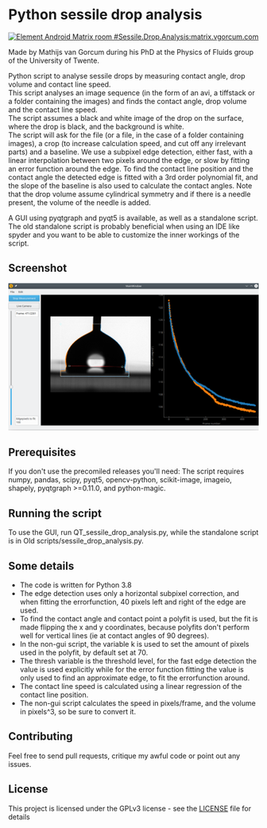 # Python sessile drop analysis
[![Element Android Matrix room #Sessile.Drop.Analysis:matrix.vgorcum.com](https://img.shields.io/matrix/Sessile.Drop.Analysis:matrix.vgorcum.com.svg?label=%23Sessile.Drop.Analysis:matrix.vgorcum.com&logo=matrix&server_fqdn=matrix.org)](https://matrix.to/#/#Sessile.Drop.Analysis:matrix.vgorcum.com)

Made by Mathijs van Gorcum during his PhD at the Physics of Fluids group of the University of Twente.

Python script to analyse sessile drops by measuring contact angle, drop volume and contact line speed.  
This script analyses an image sequence (in the form of an avi, a tiffstack or a folder containing the images) and finds the contact angle, drop volume and the contact line speed.  
The script assumes a black and white image of the drop on the surface, where the drop is black, and the background is white.  
The script will ask for the file (or a file, in the case of a folder containing images), a crop (to increase calculation speed, and cut off any irrelevant parts) and a baseline.
We use a subpixel edge detection, either fast, with a linear interpolation between two pixels around the edge, or slow by fitting an error function around the edge.
To find the contact line position and the contact angle the detected edge is fitted with a 3rd order polynomial fit, and the slope of the baseline is also used to calculate the contact angles.
Note that the drop volume assume cylindrical symmetry and if there is a needle present, the volume of the needle is added.

A GUI using pyqtgraph and pyqt5 is available, as well as a standalone script. The old standalone script is probably beneficial when using an IDE like spyder and you want to be able to customize the inner workings of the script.

## Screenshot

![](Screenshot.png)

## Prerequisites
If you don't use the precomiled releases you'll need:
The script requires numpy, pandas, scipy, pyqt5, opencv-python, scikit-image, imageio, shapely, pyqtgraph >=0.11.0, and python-magic.

## Running the script
To use the GUI, run QT_sessile_drop_analysis.py, while the standalone script is in Old scripts/sessile_drop_analysis.py.

## Some details
* The code is written for Python 3.8
* The edge detection uses only a horizontal subpixel correction, and when fitting the errorfunction, 40 pixels left and right of the edge are used.  
* To find the contact angle and contact point a polyfit is used, but the fit is made flipping the x and y coordinates, because polyfits don't perform well for vertical lines (ie at contact angles of 90 degrees).  
* In the non-gui script, the variable k is used to set the amount of pixels used in the polyfit, by default set at 70.  
* The thresh variable is the threshold level, for the fast edge detection the value is used explicitly while for the error function fitting the value is only used to find an approximate edge, to fit the errorfunction around.  
* The contact line speed is calculated using a linear regression of the contact line position.  
* The non-gui script calculates the speed in pixels/frame, and the volume in pixels^3, so be sure to convert it.

## Contributing
Feel free to send pull requests, critique my awful code or point out any issues.

## License
This project is licensed under the GPLv3 license - see the [LICENSE](https://github.com/mvgorcum/Sessile.drop.analysis/blob/master/LICENSE) file for details
